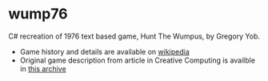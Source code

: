 # wump76
C# recreation of 1976 text based game, Hunt The Wumpus, by Gregory Yob.  
 * Game history and details are available on [wikipedia](https://en.wikipedia.org/wiki/Hunt_the_Wumpus)  
 * Original game description from article in Creative Computing is availble in [this archive]( https://www.atariarchives.org/bcc1/showpage.php?page=247)  
 
